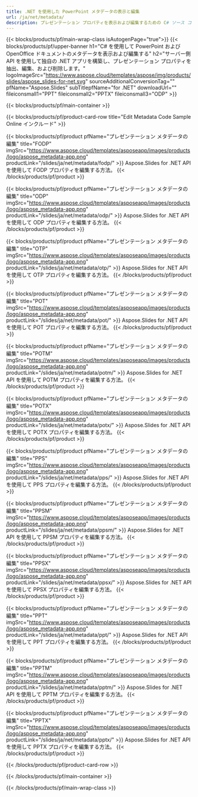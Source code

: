 ```yaml
---
title: .NET を使用した PowerPoint メタデータの表示と編集
url: /ja/net/metadata/
description: プレゼンテーション プロパティを表示および編集するための C# ソース コード
---
```


{{< blocks/products/pf/main-wrap-class isAutogenPage="true">}}
{{< blocks/products/pf/upper-banner h1="C# を使用して PowerPoint および OpenOffice ドキュメントのメタデータを表示および編集する" h2="サーバー側 API を使用して独自の .NET アプリを構築し、プレゼンテーション プロパティを抽出、編集、および削除します。" logoImageSrc="https://www.aspose.cloud/templates/aspose/img/products/slides/aspose_slides-for-net.svg" sourceAdditionalConversionTag="" pfName="Aspose.Slides" subTitlepfName="for .NET" downloadUrl="" fileiconsmall1="PPT" fileiconsmall2="PPTX" fileiconsmall3="ODP" >}}

{{< blocks/products/pf/main-container >}}

{{< blocks/products/pf/product-card-row title="Edit Metadata Code Sample Online インクルード" >}}

{{< blocks/products/pf/product pfName="プレゼンテーション メタデータの編集" title="FODP" imgSrc="https://www.aspose.cloud/templates/asposeapp/images/products/logo/aspose_metadata-app.png" productLink="/slides/ja/net/metadata/fodp/" >}}
Aspose.Slides for .NET API を使用して FODP プロパティを編集する方法。
{{< /blocks/products/pf/product >}}

{{< blocks/products/pf/product pfName="プレゼンテーション メタデータの編集" title="ODP" imgSrc="https://www.aspose.cloud/templates/asposeapp/images/products/logo/aspose_metadata-app.png" productLink="/slides/ja/net/metadata/odp/" >}}
Aspose.Slides for .NET API を使用して ODP プロパティを編集する方法。
{{< /blocks/products/pf/product >}}

{{< blocks/products/pf/product pfName="プレゼンテーション メタデータの編集" title="OTP" imgSrc="https://www.aspose.cloud/templates/asposeapp/images/products/logo/aspose_metadata-app.png" productLink="/slides/ja/net/metadata/otp/" >}}
Aspose.Slides for .NET API を使用して OTP プロパティを編集する方法。
{{< /blocks/products/pf/product >}}

{{< blocks/products/pf/product pfName="プレゼンテーション メタデータの編集" title="POT" imgSrc="https://www.aspose.cloud/templates/asposeapp/images/products/logo/aspose_metadata-app.png" productLink="/slides/ja/net/metadata/pot/" >}}
Aspose.Slides for .NET API を使用して POT プロパティを編集する方法。
{{< /blocks/products/pf/product >}}

{{< blocks/products/pf/product pfName="プレゼンテーション メタデータの編集" title="POTM" imgSrc="https://www.aspose.cloud/templates/asposeapp/images/products/logo/aspose_metadata-app.png" productLink="/slides/ja/net/metadata/potm/" >}}
Aspose.Slides for .NET API を使用して POTM プロパティを編集する方法。
{{< /blocks/products/pf/product >}}

{{< blocks/products/pf/product pfName="プレゼンテーション メタデータの編集" title="POTX" imgSrc="https://www.aspose.cloud/templates/asposeapp/images/products/logo/aspose_metadata-app.png" productLink="/slides/ja/net/metadata/potx/" >}}
Aspose.Slides for .NET API を使用して POTX プロパティを編集する方法。
{{< /blocks/products/pf/product >}}

{{< blocks/products/pf/product pfName="プレゼンテーション メタデータの編集" title="PPS" imgSrc="https://www.aspose.cloud/templates/asposeapp/images/products/logo/aspose_metadata-app.png" productLink="/slides/ja/net/metadata/pps/" >}}
Aspose.Slides for .NET API を使用して PPS プロパティを編集する方法。
{{< /blocks/products/pf/product >}}

{{< blocks/products/pf/product pfName="プレゼンテーション メタデータの編集" title="PPSM" imgSrc="https://www.aspose.cloud/templates/asposeapp/images/products/logo/aspose_metadata-app.png" productLink="/slides/ja/net/metadata/ppsm/" >}}
Aspose.Slides for .NET API を使用して PPSM プロパティを編集する方法。
{{< /blocks/products/pf/product >}}

{{< blocks/products/pf/product pfName="プレゼンテーション メタデータの編集" title="PPSX" imgSrc="https://www.aspose.cloud/templates/asposeapp/images/products/logo/aspose_metadata-app.png" productLink="/slides/ja/net/metadata/ppsx/" >}}
Aspose.Slides for .NET API を使用して PPSX プロパティを編集する方法。
{{< /blocks/products/pf/product >}}

{{< blocks/products/pf/product pfName="プレゼンテーション メタデータの編集" title="PPT" imgSrc="https://www.aspose.cloud/templates/asposeapp/images/products/logo/aspose_metadata-app.png" productLink="/slides/ja/net/metadata/ppt/" >}}
Aspose.Slides for .NET API を使用して PPT プロパティを編集する方法。
{{< /blocks/products/pf/product >}}

{{< blocks/products/pf/product pfName="プレゼンテーション メタデータの編集" title="PPTM" imgSrc="https://www.aspose.cloud/templates/asposeapp/images/products/logo/aspose_metadata-app.png" productLink="/slides/ja/net/metadata/pptm/" >}}
Aspose.Slides for .NET API を使用して PPTM プロパティを編集する方法。
{{< /blocks/products/pf/product >}}

{{< blocks/products/pf/product pfName="プレゼンテーション メタデータの編集" title="PPTX" imgSrc="https://www.aspose.cloud/templates/asposeapp/images/products/logo/aspose_metadata-app.png" productLink="/slides/ja/net/metadata/pptx/" >}}
Aspose.Slides for .NET API を使用して PPTX プロパティを編集する方法。
{{< /blocks/products/pf/product >}}



{{< /blocks/products/pf/product-card-row >}}

{{< /blocks/products/pf/main-container >}}
    
{{< /blocks/products/pf/main-wrap-class >}}